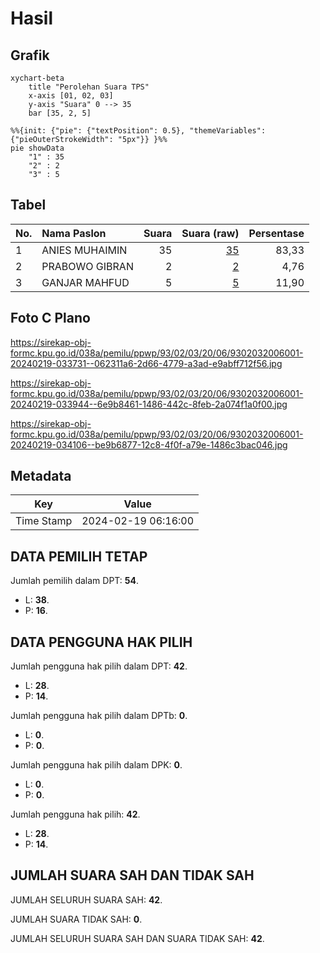# Hasil

## Grafik

```mermaid
xychart-beta
    title "Perolehan Suara TPS"
    x-axis [01, 02, 03]
    y-axis "Suara" 0 --> 35
    bar [35, 2, 5]
```

```mermaid
%%{init: {"pie": {"textPosition": 0.5}, "themeVariables": {"pieOuterStrokeWidth": "5px"}} }%%
pie showData
    "1" : 35
    "2" : 2
    "3" : 5
```

## Tabel

| No. | Nama Paslon    | Suara | Suara (raw) | Persentase |
|:--- |:-------------- | -----:| -----------:| ----------:|
| 1   | ANIES MUHAIMIN | 35    | [35][p-1]   | 83,33      |
| 2   | PRABOWO GIBRAN | 2     | [2][p-2]    | 4,76       |
| 3   | GANJAR MAHFUD  | 5     | [5][p-3]    | 11,90      |


[p-1]: https://github.com/gigit-pemilu/pemilu-2024-93-papua-selatan/blob/main/pilpres/hitung-suara/sub/93-papua-selatan/sub/02-boven-digoel/sub/03-waropko/sub/2006-wametkapa/sub/001-tps/sub/paslon-1.txt
[p-2]: https://github.com/gigit-pemilu/pemilu-2024-93-papua-selatan/blob/main/pilpres/hitung-suara/sub/93-papua-selatan/sub/02-boven-digoel/sub/03-waropko/sub/2006-wametkapa/sub/001-tps/sub/paslon-2.txt
[p-3]: https://github.com/gigit-pemilu/pemilu-2024-93-papua-selatan/blob/main/pilpres/hitung-suara/sub/93-papua-selatan/sub/02-boven-digoel/sub/03-waropko/sub/2006-wametkapa/sub/001-tps/sub/paslon-3.txt

## Foto C Plano

https://sirekap-obj-formc.kpu.go.id/038a/pemilu/ppwp/93/02/03/20/06/9302032006001-20240219-033731--062311a6-2d66-4779-a3ad-e9abff712f56.jpg

https://sirekap-obj-formc.kpu.go.id/038a/pemilu/ppwp/93/02/03/20/06/9302032006001-20240219-033944--6e9b8461-1486-442c-8feb-2a074f1a0f00.jpg

https://sirekap-obj-formc.kpu.go.id/038a/pemilu/ppwp/93/02/03/20/06/9302032006001-20240219-034106--be9b6877-12c8-4f0f-a79e-1486c3bac046.jpg


## Metadata

| Key        | Value               |
| ---------- | ------------------- |
| Time Stamp | 2024-02-19 06:16:00 |


## DATA PEMILIH TETAP

Jumlah pemilih dalam DPT: **54**.
 * L: **38**.
 * P: **16**.

## DATA PENGGUNA HAK PILIH

Jumlah pengguna hak pilih dalam DPT: **42**.
 * L: **28**.
 * P: **14**.

Jumlah pengguna hak pilih dalam DPTb: **0**.
 * L: **0**.
 * P: **0**.

Jumlah pengguna hak pilih dalam DPK: **0**.
 * L: **0**.
 * P: **0**.

Jumlah pengguna hak pilih: **42**.
 * L: **28**.
 * P: **14**.

## JUMLAH SUARA SAH DAN TIDAK SAH

JUMLAH SELURUH SUARA SAH: **42**.

JUMLAH SUARA TIDAK SAH: **0**.

JUMLAH SELURUH SUARA SAH DAN SUARA TIDAK SAH: **42**.


